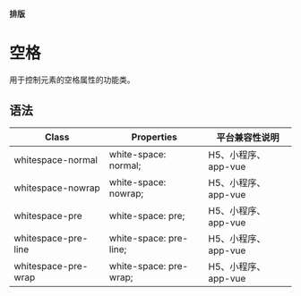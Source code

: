 #### <span class="text-lg text-gray-500 font-normal">排版</span>

<div class="w-screen"></div>

# 空格
<space />
<a-typography-text>
    用于控制元素的空格属性的功能类。
</a-typography-text>

<CssPrefix />

## 语法
| Class | Properties | 平台兼容性说明
| --- | --- | ---
| <a-link status="success">whitespace-normal</a-link> | <a-link>white-space: normal;</a-link><br/> | H5、小程序、app-vue
| <a-link status="success">whitespace-nowrap</a-link> | <a-link>white-space: nowrap;</a-link><br/> | H5、小程序、app-vue
| <a-link status="success">whitespace-pre</a-link> | <a-link>white-space: pre;</a-link><br/> | H5、小程序、app-vue
| <a-link status="success">whitespace-pre-line</a-link> | <a-link>white-space: pre-line;</a-link><br/> | H5、小程序、app-vue
| <a-link status="success">whitespace-pre-wrap</a-link> | <a-link>white-space: pre-wrap;</a-link><br/> | H5、小程序、app-vue